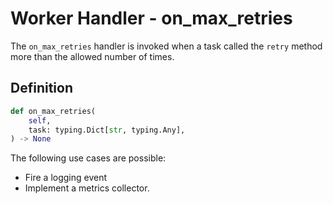 # Worker Handler - on_max_retries

The `on_max_retries` handler is invoked when a task called the `retry` method more than the allowed number of times.

## Definition

```python
def on_max_retries(
    self,
    task: typing.Dict[str, typing.Any],
) -> None
```

The following use cases are possible:

- Fire a logging event
- Implement a metrics collector.
